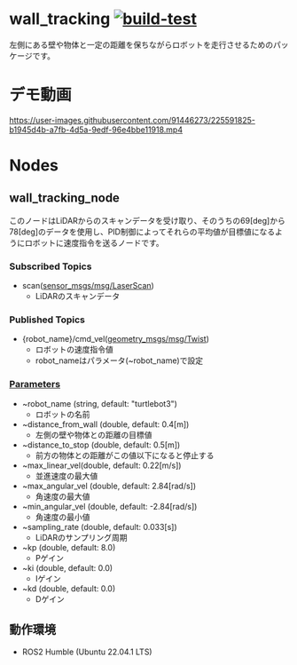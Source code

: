 # wall_tracking [![build-test](https://github.com/makotoyoshigoe/wall_tracking/actions/workflows/build-test.yaml/badge.svg)](https://github.com/makotoyoshigoe/wall_tracking/actions/workflows/build-test.yaml)
左側にある壁や物体と一定の距離を保ちながらロボットを走行させるためのパッケージです。

# デモ動画
https://user-images.githubusercontent.com/91446273/225591825-b1945d4b-a7fb-4d5a-9edf-96e4bbe11918.mp4

# Nodes
## wall_tracking_node
このノードはLiDARからのスキャンデータを受け取り、そのうちの69[deg]から78[deg]のデータを使用し、PID制御によってそれらの平均値が目標値になるようにロボットに速度指令を送るノードです。
### Subscribed Topics
- scan([sensor_msgs/msg/LaserScan](https://docs.ros2.org/foxy/api/sensor_msgs/msg/LaserScan.html))
    - LiDARのスキャンデータ
### Published Topics
- {robot_name}/cmd_vel([geometry_msgs/msg/Twist](https://docs.ros2.org/latest/api/geometry_msgs/msg/Twist.html))
    - ロボットの速度指令値
    - robot_nameはパラメータ(~robot_name)で設定
### [Parameters](https://github.com/makotoyoshigoe/wall_tracking/blob/master/config/wall_tracking.param.yaml)
- ~robot_name (string, default: "turtlebot3")
    - ロボットの名前
- ~distance_from_wall (double, default: 0.4[m])
    - 左側の壁や物体との距離の目標値
- ~distance_to_stop (double, default: 0.5[m])
    - 前方の物体との距離がこの値以下になると停止する
- ~max_linear_vel(double, default: 0.22[m/s])
    - 並進速度の最大値
- ~max_angular_vel (double, default: 2.84[rad/s])
    - 角速度の最大値
- ~min_angular_vel (double, default: -2.84[rad/s])
    - 角速度の最小値
- ~sampling_rate (double, default: 0.033[s])
    - LiDARのサンプリング周期
- ~kp (double, default: 8.0)
    - Pゲイン
- ~ki (double, default: 0.0)
    - Iゲイン
- ~kd (double, default: 0.0)
    - Dゲイン
## 動作環境
- ROS2 Humble (Ubuntu 22.04.1 LTS)
